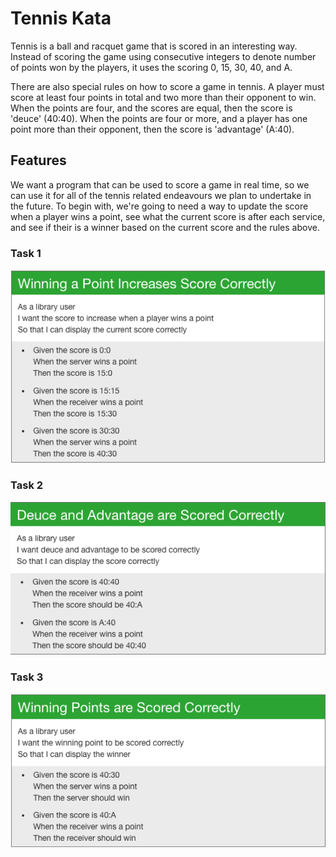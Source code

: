 # Tennis Kata

Tennis is a ball and racquet game that is scored in an interesting way. Instead of scoring the game using consecutive
integers to denote number of points won by the players, it uses the scoring 0, 15, 30, 40, and A.

There are also special rules on how to score a game in tennis. A player must score at least four points in total and
two more than their opponent to win. When the points are four, and the scores are equal, then the score is 'deuce'
(40:40). When the points are four or more, and a player has one point more than their opponent, then the score is
'advantage' (A:40).


## Features
We want a program that can be used to score a game in real time, so we can use it for all of the tennis related
endeavours we plan to undertake in the future. To begin with, we're going to need a way to update the score when a
player wins a point, see what the current score is after each service, and see if their is a winner based on the
current score and the rules above.

### Task 1

![Task 1](img/task1.png)

### Task 2

![Task 2](img/task2.png)

### Task 3

![Task 3](img/task3.png)
